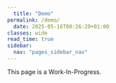 ```yaml
---
  title: "Demo"
permalink: /demo/
  date: 2025-05-16T00:26:20+01:00
classes: wide
read_time: true
sidebar:
  nav: "pages_sidebar_nav"
---
```

  
This page is a Work-In-Progress.